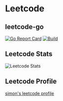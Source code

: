 # Leetcode

## leetcode-go

[![Go Report Card](https://goreportcard.com/badge/github.com/nullsimon/leetcode)](https://goreportcard.com/report/github.com/nullsimon/leetcode)
[![Build](https://github.com/nullsimon/leetcode-go/actions/workflows/test.yml/badge.svg)](https://github.com/nullsimon/leetcode-go/actions/workflows/test.yml)

## Leetcode Stats

![Leetcode Stats](https://leetcode-status.vercel.app/api/card/nullsimon?theme=light&hide_title=true&custom_title=)

## Leetcode Profile

[simon's leetcode profile](https://leetcode.com/nullsimon/)
